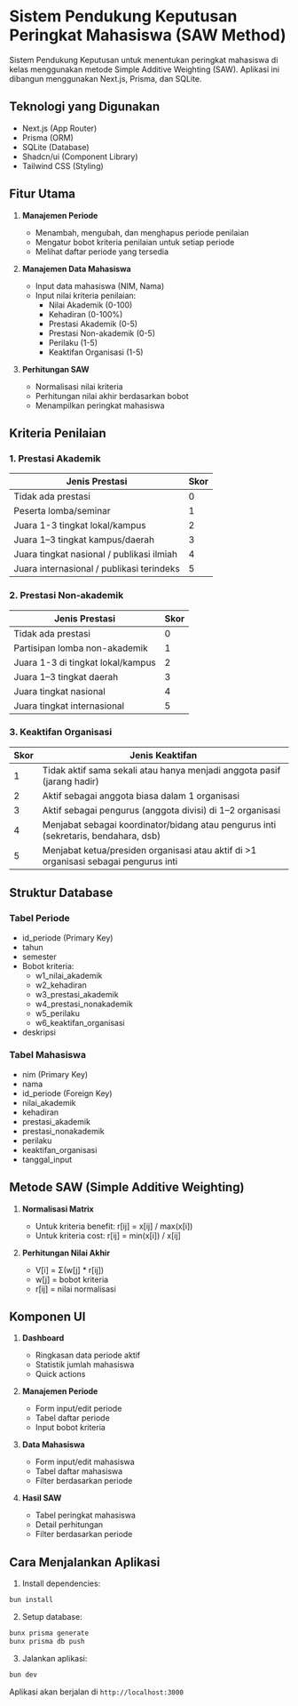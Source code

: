 # Sistem Pendukung Keputusan Peringkat Mahasiswa (SAW Method)

Sistem Pendukung Keputusan untuk menentukan peringkat mahasiswa di kelas menggunakan metode Simple Additive Weighting (SAW). Aplikasi ini dibangun menggunakan Next.js, Prisma, dan SQLite.

## Teknologi yang Digunakan

- Next.js (App Router)
- Prisma (ORM)
- SQLite (Database)
- Shadcn/ui (Component Library)
- Tailwind CSS (Styling)

## Fitur Utama

1. **Manajemen Periode**

   - Menambah, mengubah, dan menghapus periode penilaian
   - Mengatur bobot kriteria penilaian untuk setiap periode
   - Melihat daftar periode yang tersedia

2. **Manajemen Data Mahasiswa**

   - Input data mahasiswa (NIM, Nama)
   - Input nilai kriteria penilaian:
     - Nilai Akademik (0-100)
     - Kehadiran (0-100%)
     - Prestasi Akademik (0-5)
     - Prestasi Non-akademik (0-5)
     - Perilaku (1-5)
     - Keaktifan Organisasi (1-5)

3. **Perhitungan SAW**
   - Normalisasi nilai kriteria
   - Perhitungan nilai akhir berdasarkan bobot
   - Menampilkan peringkat mahasiswa

## Kriteria Penilaian

### 1. Prestasi Akademik

| Jenis Prestasi                            | Skor |
| ----------------------------------------- | ---- |
| Tidak ada prestasi                        | 0    |
| Peserta lomba/seminar                     | 1    |
| Juara 1-3 tingkat lokal/kampus            | 2    |
| Juara 1–3 tingkat kampus/daerah           | 3    |
| Juara tingkat nasional / publikasi ilmiah | 4    |
| Juara internasional / publikasi terindeks | 5    |

### 2. Prestasi Non-akademik

| Jenis Prestasi                    | Skor |
| --------------------------------- | ---- |
| Tidak ada prestasi                | 0    |
| Partisipan lomba non-akademik     | 1    |
| Juara 1-3 di tingkat lokal/kampus | 2    |
| Juara 1–3 tingkat daerah          | 3    |
| Juara tingkat nasional            | 4    |
| Juara tingkat internasional       | 5    |

### 3. Keaktifan Organisasi

| Skor | Jenis Keaktifan                                                                      |
| ---- | ------------------------------------------------------------------------------------ |
| 1    | Tidak aktif sama sekali atau hanya menjadi anggota pasif (jarang hadir)              |
| 2    | Aktif sebagai anggota biasa dalam 1 organisasi                                       |
| 3    | Aktif sebagai pengurus (anggota divisi) di 1–2 organisasi                            |
| 4    | Menjabat sebagai koordinator/bidang atau pengurus inti (sekretaris, bendahara, dsb)  |
| 5    | Menjabat ketua/presiden organisasi atau aktif di >1 organisasi sebagai pengurus inti |

## Struktur Database

### Tabel Periode

- id_periode (Primary Key)
- tahun
- semester
- Bobot kriteria:
  - w1_nilai_akademik
  - w2_kehadiran
  - w3_prestasi_akademik
  - w4_prestasi_nonakademik
  - w5_perilaku
  - w6_keaktifan_organisasi
- deskripsi

### Tabel Mahasiswa

- nim (Primary Key)
- nama
- id_periode (Foreign Key)
- nilai_akademik
- kehadiran
- prestasi_akademik
- prestasi_nonakademik
- perilaku
- keaktifan_organisasi
- tanggal_input

## Metode SAW (Simple Additive Weighting)

1. **Normalisasi Matrix**

   - Untuk kriteria benefit: r[ij] = x[ij] / max(x[i])
   - Untuk kriteria cost: r[ij] = min(x[i]) / x[ij]

2. **Perhitungan Nilai Akhir**
   - V[i] = Σ(w[j] \* r[ij])
   - w[j] = bobot kriteria
   - r[ij] = nilai normalisasi

## Komponen UI

1. **Dashboard**

   - Ringkasan data periode aktif
   - Statistik jumlah mahasiswa
   - Quick actions

2. **Manajemen Periode**

   - Form input/edit periode
   - Tabel daftar periode
   - Input bobot kriteria

3. **Data Mahasiswa**

   - Form input/edit mahasiswa
   - Tabel daftar mahasiswa
   - Filter berdasarkan periode

4. **Hasil SAW**
   - Tabel peringkat mahasiswa
   - Detail perhitungan
   - Filter berdasarkan periode

## Cara Menjalankan Aplikasi

1. Install dependencies:

```bash
bun install
```

2. Setup database:

```bash
bunx prisma generate
bunx prisma db push
```

3. Jalankan aplikasi:

```bash
bun dev
```

Aplikasi akan berjalan di `http://localhost:3000`
